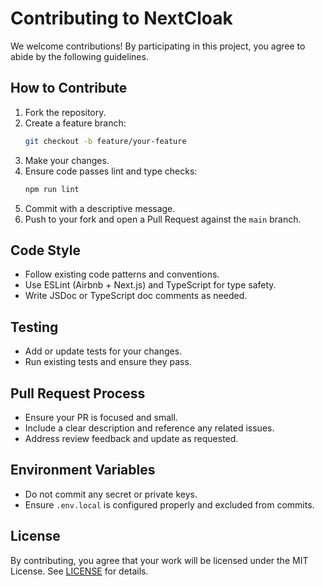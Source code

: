  # Contributing to NextCloak

 We welcome contributions! By participating in this project, you agree to abide by the following guidelines.

 ## How to Contribute

 1. Fork the repository.
 2. Create a feature branch:
    ```sh
    git checkout -b feature/your-feature
    ```
 3. Make your changes.
 4. Ensure code passes lint and type checks:
    ```sh
    npm run lint
    ```
 5. Commit with a descriptive message.
 6. Push to your fork and open a Pull Request against the `main` branch.

 ## Code Style

 - Follow existing code patterns and conventions.
 - Use ESLint (Airbnb + Next.js) and TypeScript for type safety.
 - Write JSDoc or TypeScript doc comments as needed.

 ## Testing

 - Add or update tests for your changes.
 - Run existing tests and ensure they pass.

 ## Pull Request Process

 - Ensure your PR is focused and small.
 - Include a clear description and reference any related issues.
 - Address review feedback and update as requested.

 ## Environment Variables

 - Do not commit any secret or private keys.
 - Ensure `.env.local` is configured properly and excluded from commits.

 ## License

 By contributing, you agree that your work will be licensed under the MIT License. See [LICENSE](LICENSE) for details.